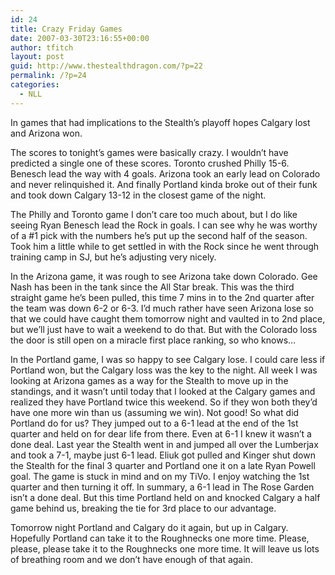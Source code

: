```yaml
---
id: 24
title: Crazy Friday Games
date: 2007-03-30T23:16:55+00:00
author: tfitch
layout: post
guid: http://www.thestealthdragon.com/?p=22
permalink: /?p=24
categories:
  - NLL
---
```

In games that had implications to the Stealth&#8217;s playoff hopes Calgary lost and Arizona won.

The scores to tonight&#8217;s games were basically crazy. I wouldn&#8217;t have predicted a single one of these scores. Toronto crushed Philly 15-6. Benesch lead the way with 4 goals. Arizona took an early lead on Colorado and never relinquished it. And finally Portland kinda broke out of their funk and took down Calgary 13-12 in the closest game of the night.

The Philly and Toronto game I don&#8217;t care too much about, but I do like seeing Ryan Benesch lead the Rock in goals. I can see why he was worthy of a #1 pick with the numbers he&#8217;s put up the second half of the season. Took him a little while to get settled in with the Rock since he went through training camp in SJ, but he&#8217;s adjusting very nicely.

In the Arizona game, it was rough to see Arizona take down Colorado. Gee Nash has been in the tank since the All Star break. This was the third straight game he&#8217;s been pulled, this time 7 mins in to the 2nd quarter after the team was down 6-2 or 6-3. I&#8217;d much rather have seen Arizona lose so that we could have caught them tomorrow night and vaulted in to 2nd place, but we&#8217;ll just have to wait a weekend to do that. But with the Colorado loss the door is still open on a miracle first place ranking, so who knows&#8230;

In the Portland game, I was so happy to see Calgary lose. I could care less if Portland won, but the Calgary loss was the key to the night. All week I was looking at Arizona games as a way for the Stealth to move up in the standings, and it wasn&#8217;t until today that I looked at the Calgary games and realized they have Portland twice this weekend. So if they won both they&#8217;d have one more win than us (assuming we win). Not good! So what did Portland do for us? They jumped out to a 6-1 lead at the end of the 1st quarter and held on for dear life from there. Even at 6-1 I knew it wasn&#8217;t a done deal. Last year the Stealth went in and jumped all over the Lumberjax and took a 7-1, maybe just 6-1 lead. Eliuk got pulled and Kinger shut down the Stealth for the final 3 quarter and Portland one it on a late Ryan Powell goal. The game is stuck in mind and on my TiVo. I enjoy watching the 1st quarter and then turning it off. In summary, a 6-1 lead in The Rose Garden isn&#8217;t a done deal. But this time Portland held on and knocked Calgary a half game behind us, breaking the tie for 3rd place to our advantage.

Tomorrow night Portland and Calgary do it again, but up in Calgary. Hopefully Portland can take it to the Roughnecks one more time. Please, please, please take it to the Roughnecks one more time. It will leave us lots of breathing room and we don&#8217;t have enough of that again.